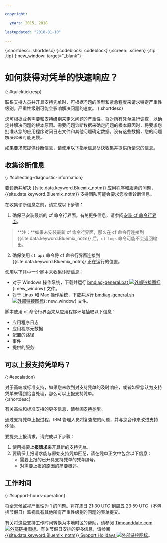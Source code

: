 ```yaml
---

copyright:

  years: 2015, 2018

lastupdated: "2018-01-10"

---
```


{:shortdesc: .shortdesc}
{:codeblock: .codeblock}
{:screen: .screen}
{:tip: .tip}
{:new_window: target="_blank"}


# 如何获得对凭单的快速响应？
{: #quicktickresp}

联系支持人员并开具支持凭单时，可根据问题的类型和紧急程度来请求特定严重性级别。严重性级别可能会影响解决问题的速度。
{:shortdesc}

您可根据业务需要和支持级别来定义问题的严重性。将对所有凭单进行调查，以确定并解决问题的根本原因。需要问题诊断数据来确定问题的根本原因时，将要求您批准从您的应用程序访问日志文件和其他问题确定数据。没有这些数据，您的问题解决起来可能更慢。

如果要求您提供诊断信息，请使用以下指示信息尽快收集并提供所请求的信息。

## 收集诊断信息
{: #collecting-diagnostic-information}

要诊断并解决 {{site.data.keyword.Bluemix_notm}} 应用程序和服务的问题，{{site.data.keyword.Bluemix_notm}} 支持团队可能会要求您收集诊断信息。

在收集诊断信息之前，请完成以下步骤：

1. 确保已安装最新的 cf 命令行界面。有关更多信息，请参阅[安装 cf 命令行界面](/docs/starters/install_cli.html)。
>**注：**如果未安装最新 cf 命令行界面，那么在 cf 命令行连接到 {{site.data.keyword.Bluemix_notm}} 后，`cf logs` 命令可能不会返回输出。
2. 确保使用 `cf api` 命令将 cf 命令行界面连接到 {{site.data.keyword.Bluemix_notm}} 正在运行的位置。

使用以下其中一个脚本来收集诊断信息：

  * 对于 Windows 操作系统，下载并运行 [bmdiag-general.bat ![外部链接图标](../icons/launch-glyph.svg "外部链接图标")](http://bluemix-mustgather.mybluemix.net/mustgather/general/bmdiag-general.bat){: new_window} 文件。
  * 对于 Linux 和 Mac 操作系统，下载并运行 [bmdiag-general.sh ![外部链接图标](../icons/launch-glyph.svg "外部链接图标")](http://bluemix-mustgather.mybluemix.net/mustgather/general/bmdiag-general.sh){: new_window} 文件。

脚本使用 cf 命令行界面来从应用程序环境抽取以下信息：
  * 应用程序日志
  * 应用程序元数据
  * 配置的路径
  * 事件
  * 提供的服务

## 可以上报支持凭单吗？
{: #escalation}

对于高端或标准支持，如果您未收到对支持凭单的及时响应，或者如果您认为支持凭单未得到恰当处理，那么可以上报支持凭单。  
{:shortdesc}

有关高端和标准支持的更多信息，请参阅[支持类型](/docs/get-support/getstarttssup.html#typesofsupport)。

通过支持凭单上报过程，IBM 管理人员将复查您的问题，并与您合作来改进支持体验。

要提交上报请求，请完成以下步骤：
  1. 使用摘要**上报请求**来开具新的支持凭单。
  2. 要确保上报请求能与原始支持凭单匹配，请在凭单正文中包含以下信息：
      * 需要上报的已开具支持凭单的凭单编号。
      * 对需要上报的原因的简要概述。

## 工作时间
{: #support-hours-operation}

将全天候监视严重性为 1 的问题。将在周日 21:30 UTC 到周五 23:59 UTC（不包括节假日）监视具有其他所有严重性级别的问题的表单提交。

有关将这些支持工作时间转换为本地时区的帮助，请参阅 [Timeanddate.com ![外部链接图标](../icons/launch-glyph.svg "外部链接图标")](https://www.timeanddate.com)。有关节假日安排的更多信息，请参阅 [{{site.data.keyword.Bluemix_notm}} Support Holidays ![外部链接图标](../icons/launch-glyph.svg "外部链接图标")](http://ibm.biz/bluemixholidays)。
